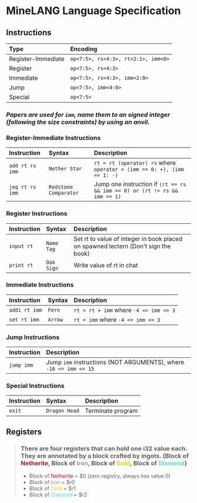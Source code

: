 # MineLANG Language Specification

## Instructions

| **Type**           | **Encoding**                        |
| :----------------- | :---------------------------------- |
| Register-Immediate | `op<7:5>, rs<4:3>, rt<2:1>, imm<0>` |
| Register           | `op<7:5>, rs<4:3>`                  |
| Immediate          | `op<7:5>, rs<4:3>, imm<2:0>`        |
| Jump               | `op<7:5>, imm<4:0>`                 |
| Special            | `op<7:5>`                           |

### _Papers are used for `imm`, name them to an signed integer (following the size constraints) by using an anvil._

### Register-Immediate Instructions

| **Instruction** | **Syntax**            | **Description**                                                            |
| :-------------- | :-------------------- | :------------------------------------------------------------------------- |
| `add rt rs imm` | `Nether Star`         | `rt = rt (operator) rs` where `operator = (imm == 0: +), (imm == 1: -)`    |
| `jeq rt rs imm` | `Redstone Comparator` | Jump one instruction if `(rt == rs && imm == 0) or (rt != rs && imm == 1)` |

### Register Instructions

| **Instruction** | **Syntax** | **Description**                                                                    |
| :-------------- | :--------- | :--------------------------------------------------------------------------------- |
| `input rt`      | `Name Tag` | Set rt to value of integer in book placed on spawned lectern (Don't sign the book) |
| `print rt`      | `Oak Sign` | Write value of rt in chat                                                          |

### Immediate Instructions

| **Instruction** | **Syntax** | **Description**                        |
| :-------------- | :--------- | :------------------------------------- |
| `addi rt imm`   | `Fern`     | `rt = rt + imm` where `-4 <= imm <= 3` |
| `set rt imm`    | `Arrow`    | `rt = imm` where `-4 <= imm <= 3`      |

### Jump Instructions

| **Instruction** | **Description**                                                   |
| :-------------- | :---------------------------------------------------------------- |
| `jump imm`      | Jump `imm` instructions (NOT ARGUMENTS), where `-16 <= imm <= 15` |

### Special Instructions

| **Instruction** | **Syntax**    | **Description**   |
| :-------------- | :------------ | :---------------- |
| `exit`          | `Dragon Head` | Terminate program |

## Registers

> ### There are four registers that can hold one i32 value each. They are annotated by a block crafted by ingots. (Block of <span style="color:#ac2020">Netherite</span>, Block of <span style="color:#9A9A9A">Iron</span>, Block of <span style="color:#FECD03">Gold</span>, Block of <span style="color:#4EE2EC">Diamond</span>)
>
> - Block of <span style="color:#ac2020">Netherite</span> = $0 (zero registry, always has value 0) <!-- or this color #723232 -->
> - Block of <span style="color:#9A9A9A">Iron</span> = $r0
> - Block of <span style="color:#FECD03">Gold</span> = $r1
> - Block of <span style="color:#4EE2EC">Diamond</span> = $r2
